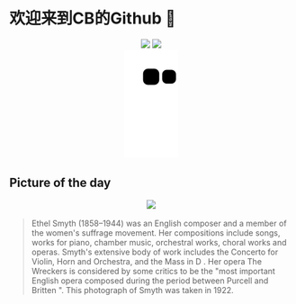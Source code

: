 
# 欢迎来到CB的Github 👋

<div align="center">
  <img height="137px" src="https://github-readme-stats.vercel.app/api?username=SuperCB&show_icons=true&theme=radical" />
  <img height="137px" src="https://github-readme-stats.vercel.app/api/top-langs/?username=SuperCB&hide_title=true&hide_border=true&layout=compact&langs_count=6&text_color=000&icon_color=fff" />
</div>


<div align="center">
    <img src="./contribution-snake/github-contribution-grid-snake.svg" />
</div>



## Picture of the day
<div align="center">
  <img width=400px src="https://upload.wikimedia.org/wikipedia/commons/thumb/6/68/Ethel_Smyth.jpg/450px-Ethel_Smyth.jpg" />
</div>

>Ethel Smyth  (1858–1944) was an English composer and a member of the  women's suffrage  movement. Her compositions include songs, works for piano, chamber music, orchestral works, choral works and operas. Smyth's extensive body of work includes the Concerto for Violin, Horn and Orchestra, and the  Mass in D . Her opera  The Wreckers  is considered by some critics to be the "most important English opera composed during the period between  Purcell  and  Britten ". This photograph of Smyth was taken in 1922.


